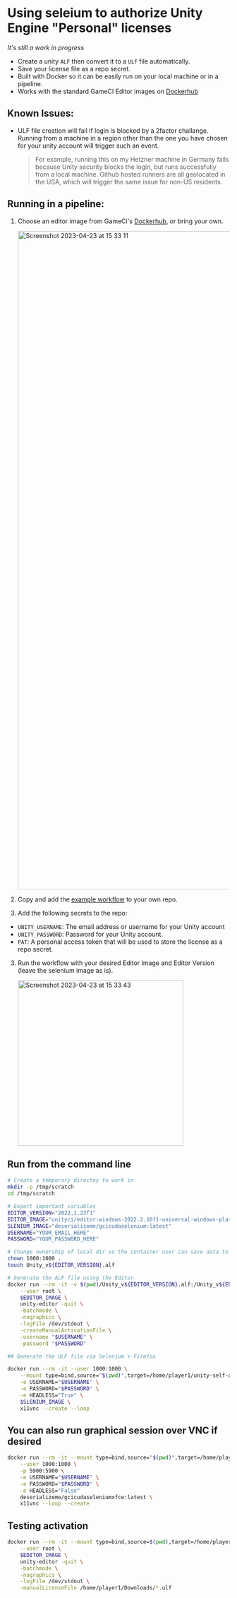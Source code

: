 # Using seleium to authorize Unity Engine "Personal" licenses

*It's still a work in progress*

- Create a unity `ALF` then convert it to a `ULF` file automatically. 
- Save your license file as a repo secret.
- Built with Docker so it can be easily run on your local machine or in a pipeline.
- Works with the standard GameCI Editor images on [Dockerhub](https://hub.docker.com/r/unityci/editor/tags)


## Known Issues:
- ULF file creation will fail if login is blocked by a 2factor challange. Running from a machine in a region other than the one you have chosen for your unity account will trigger such an event. 

  > For example, running this on my Hetzner machine in Germany fails because Unity security blocks the login, but runs successfully from a local machine. Github hosted runners are all geolocated in the USA, which will trigger the same issue for non-US residents.

## Running in a pipeline:

1. Choose an editor image from GameCi's [Dockerhub](https://hub.docker.com/r/unityci/editor/tags), or bring your own.

    <img width="1491" alt="Screenshot 2023-04-23 at 15 33 11" src="https://user-images.githubusercontent.com/84841307/233842940-050d475f-2ce6-406e-a2d5-a54d17f8db9c.png">

2. Copy and add the [example workflow](https://raw.githubusercontent.com/cloudymax/unity-self-auth/main/.github/workflows/example-licenses-pipeline.yml) to your own repo.

4. Add the following secrets to the repo:
  - `UNITY_USERNAME`: The email address or username for your Unity account
  - `UNITY_PASSWORD`: Password for your Unity account.
  - `PAT`: A personal access token that will be used to store the license as a repo secret.

3. Run the workflow with your desired Editor Image and Editor Version (leave the selenium image as is).

    <img width="375" alt="Screenshot 2023-04-23 at 15 33 43" src="https://user-images.githubusercontent.com/84841307/233842892-349c1318-eb9e-4942-aacb-01f29b8107b2.png">

## Run from the command line
```bash
# Create a temporary directoy to work in
mkdir -p /tmp/scratch
cd /tmp/scratch

# Export important variables
EDITOR_VERSION="2022.1.23f1"
EDITOR_IMAGE="unityci/editor:windows-2022.2.16f1-universal-windows-platform-1.1.2"
SLENIUM_IMAGE="deserializeme/gcicudaselenium:latest"
USERNAME="YOUR_EMAIL_HERE"
PASSWORD="YOUR_PASSWORD_HERE"

# Change ownership of local dir so the container user can save data to mounted volumes
chown 1000:1000 .
touch Unity_v${EDITOR_VERSION}.alf

# Generate the ALF file using the Editor 
docker run --rm -it -v $(pwd)/Unity_v${EDITOR_VERSION}.alf:/Unity_v${EDITOR_VERSION}.alf \
    --user root \
    $EDITOR_IMAGE \
    unity-editor -quit \
    -batchmode \
    -nographics \
    -logFile /dev/stdout \
    -createManualActivationFile \
    -username "$USERNAME" \
    -password "$PASSWORD"

## Generate the ULF file via Selenium + Firefox

docker run --rm -it --user 1000:1000 \
    --mount type=bind,source="$(pwd)",target=/home/player1/unity-self-auth/Downloads \
    -e USERNAME="$USERNAME" \
    -e PASSWORD="$PASSWORD" \
    -e HEADLESS="True" \
    $SLENIUM_IMAGE \
    x11vnc --create --loop
```

## You can also run graphical session over VNC if desired

```bash
docker run --rm -it --mount type=bind,source="$(pwd)",target=/home/player1/Downloads \
    --user 1000:1000 \
    -p 5900:5900 \
    -e USERNAME="$USERNAME" \
    -e PASSWORD="$PASSWORD" \
    -e HEADLESS="False" 
    deserializeme/gcicudaseleniumxfce:latest \
    x11vnc --loop --create
```

## Testing activation

```bash
docker run --rm -it --mount type=bind,source=$(pwd),target=/home/player1/Downloads \
    --user root \
    $EDITOR_IMAGE \
    unity-editor -quit \
    -batchmode \
    -nographics \
    -logFile /dev/stdout \
    -manualLicenseFile /home/player1/Downloads/*.ulf
```


